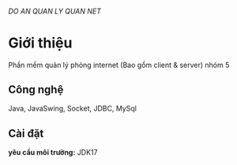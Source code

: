 ###### DO AN QUAN LY QUAN NET
# Giới thiệu
Phần mềm quản lý phòng internet (Bao gồm client & server) nhóm 5
## Công nghệ
 Java, JavaSwing, Socket, JDBC, MySql

## Cài đặt

**yêu cầu môi trường:** JDK17
